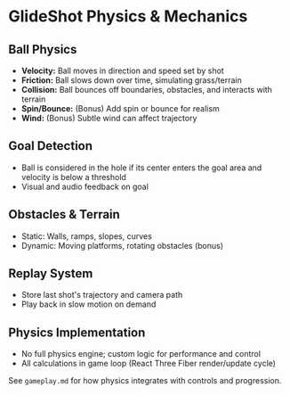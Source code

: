 # GlideShot Physics & Mechanics

## Ball Physics

- **Velocity:** Ball moves in direction and speed set by shot
- **Friction:** Ball slows down over time, simulating grass/terrain
- **Collision:** Ball bounces off boundaries, obstacles, and interacts with terrain
- **Spin/Bounce:** (Bonus) Add spin or bounce for realism
- **Wind:** (Bonus) Subtle wind can affect trajectory

## Goal Detection

- Ball is considered in the hole if its center enters the goal area and velocity is below a threshold
- Visual and audio feedback on goal

## Obstacles & Terrain

- Static: Walls, ramps, slopes, curves
- Dynamic: Moving platforms, rotating obstacles (bonus)

## Replay System

- Store last shot's trajectory and camera path
- Play back in slow motion on demand

## Physics Implementation

- No full physics engine; custom logic for performance and control
- All calculations in game loop (React Three Fiber render/update cycle)

See `gameplay.md` for how physics integrates with controls and progression.